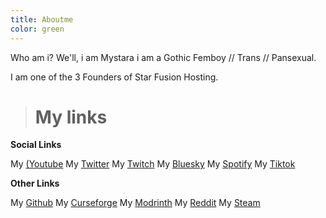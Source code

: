 ```yaml
---
title: Aboutme
color: green
---
```


Who am i? We'll, i am Mystara i am  a Gothic Femboy // Trans // Pansexual.

I am one of the 3 Founders of Star Fusion Hosting.

> # My links

**Social Links**

My [(Youtube](https://www.youtube.com/channel/UCsAnYx9M1xc-d4vvzwMI3nA)
My [Twitter](https://x.com/Mystara_1)
My [Twitch](https://www.twitch.tv/mystara1)
My [Bluesky](https://www.tiktok.com/@mystara_1)
My [Spotify](https://open.spotify.com/user/21fchnpkry47r7nai4x5kqyhi)
My [Tiktok](https://www.tiktok.com/@mystara_1)

**Other Links**

My [Github](https://github.com/mystara2)
My [Curseforge](https://www.curseforge.com/members/mystara/projects)
My [Modrinth](https://modrinth.com/user/Mystara)
My [Reddit](https://www.reddit.com/user/Mystara1/)
My [Steam](https://steamcommunity.com/id/Mystara1/)
